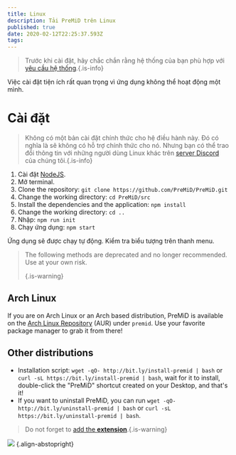 ```yaml
---
title: Linux
description: Tải PreMiD trên Linux
published: true
date: 2020-02-12T22:25:37.593Z
tags: 
---
```


> Trước khi cài đặt, hãy chắc chắn rằng hệ thống của bạn phù hợp với [yêu cầu hệ thống](/install/requirements).{.is-info}

Việc cài đặt tiện ích rất quan trọng vì ứng dụng không thể hoạt động một mình.

# Cài đặt
> Không có một bản cài đặt chính thức cho hệ điều hành này. Đó có nghĩa là sẽ không có hỗ trợ chính thức cho nó. Nhưng bạn có thể trao đổi thông tin với những người dùng Linux khác trên [server Discord](https://discord.gg/premid/) của chúng tôi.{.is-info}

1. Cài đặt [NodeJS](https://nodejs.org/en/).
2. Mở terminal.
3. Clone the repository: `git clone https://github.com/PreMiD/PreMiD.git`
4. Change the working directory: `cd PreMiD/src`
5. Install the dependencies and the application: `npm install`
6. Change the working directory: `cd ..`
7. Nhập: `npm run init`
8. Chạy ứng dụng: `npm start`

Ứng dụng sẽ được chạy tự động. Kiểm tra biểu tượng trên thanh menu.

> The following methods are deprecated and no longer recommended. Use at your own risk. 
> 
> {.is-warning}

## Arch Linux
If you are on Arch Linux or an Arch based distribution, PreMiD is available on the [Arch Linux Repository](https://aur.archlinux.org/packages/premid/) (AUR) under `premid`. Use your favorite package manager to grab it from there!

## Other distributions
- Installation script: `wget -qO- http://bit.ly/install-premid | bash` or `curl -sL https://bit.ly/install-premid | bash`, wait for it to install, double-click the "PreMiD" shortcut created on your Desktop, and that's it!
- If you want to uninstall PreMiD, you can run `wget -qO- http://bit.ly/uninstall-premid | bash` or `curl -sL https://bit.ly/uninstall-premid | bash`.

> Do not forget to [add the **extension**](/install).{.is-warning}

![](https://a.icons8.com/TqgWTTfw/Oy7xHF/svg.svg) {.align-abstopright}